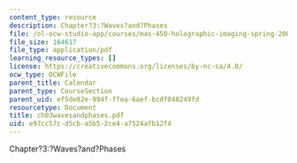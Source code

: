 ```yaml
---
content_type: resource
description: Chapter?3:?Waves?and?Phases
file: /ol-ocw-studio-app/courses/mas-450-holographic-imaging-spring-2003/e97cc57cd5cba5b52ce4a7524afb12f4_ch03wavesandphases.pdf
file_size: 164617
file_type: application/pdf
learning_resource_types: []
license: https://creativecommons.org/licenses/by-nc-sa/4.0/
ocw_type: OCWFile
parent_title: Calendar
parent_type: CourseSection
parent_uid: ef5de82e-994f-ffea-6aef-bcdf048249fd
resourcetype: Document
title: ch03wavesandphases.pdf
uid: e97cc57c-d5cb-a5b5-2ce4-a7524afb12f4
---
```

Chapter?3:?Waves?and?Phases
